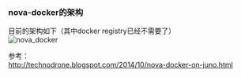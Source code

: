 ### nova-docker的架构  
目前的架构如下（其中docker registry已经不需要了）  
![nova_docker](https://wiki.openstack.org/wiki/File:Docker-under-the-hood.png)

参考：  
http://technodrone.blogspot.com/2014/10/nova-docker-on-juno.html  
